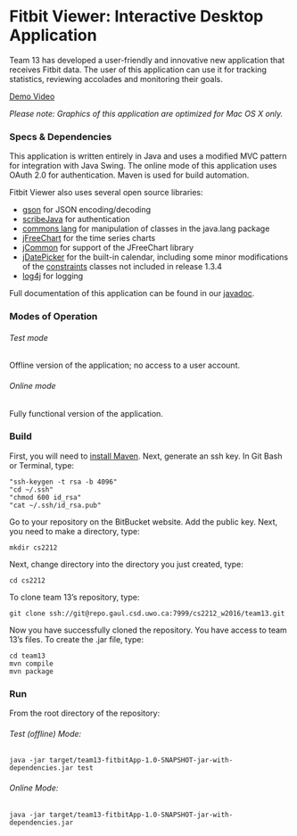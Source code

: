 # Fitbit Viewer: Interactive Desktop Application 

Team 13 has developed a user-friendly and innovative new application that receives Fitbit data. The user of this application can use it for tracking statistics, reviewing accolades and monitoring their goals.

[Demo Video](https://www.youtube.com/watch?v=YdT6j8WAM5M)

_Please note: Graphics of this application are optimized for Mac OS X only._

### Specs & Dependencies 

This application is written entirely in Java and uses a modified MVC pattern for integration with Java Swing. The online mode of this application uses OAuth 2.0 for authentication. Maven is used for build automation. 


Fitbit Viewer also uses several open source libraries: 
- [gson](https://github.com/google/gson) for JSON encoding/decoding 
- [scribeJava](https://github.com/meolocke/scribejava) for authentication  
- [commons lang](https://commons.apache.org/proper/commons-lang/) for manipulation of classes in the java.lang package
- [jFreeChart](http://www.jfree.org/jfreechart/) for the time series charts 
- [jCommon](http://www.jfree.org/jcommon/) for support of the JFreeChart library
- [jDatePicker](https://jdatepicker.org) for the built-in calendar, including some minor modifications of the [constraints](https://github.com/JDatePicker/JDatePicker/tree/master/src/main/java/org/jdatepicker/constraints) classes not included in release 1.3.4
- [log4j](http://logging.apache.org/log4j/2.x/) for logging

Full documentation of this application can be found in our [javadoc](doc).

### Modes of Operation
###### Test mode
Offline version of the application; no access to a user account.

###### Online mode 
Fully functional version of the application.  


### Build
First, you will need to [install Maven](https://maven.apache.org/install.html).
Next, generate an ssh key. 
In Git Bash or Terminal, type: 
```
"ssh-keygen -t rsa -b 4096" 
"cd ~/.ssh"
"chmod 600 id_rsa"
"cat ~/.ssh/id_rsa.pub"
```

Go to your repository on the BitBucket website. Add the public key.
Next, you need to make a directory, type:
				
`mkdir cs2212`

Next, change directory into the directory you just created, type:

`cd cs2212`

To clone team 13’s repository, type:

`git clone ssh://git@repo.gaul.csd.uwo.ca:7999/cs2212_w2016/team13.git`

Now you have successfully cloned the repository. You have access to team 13’s files. 
To create the .jar file, type:
```
cd team13
mvn compile
mvn package
```
	
### Run

From the root directory of the repository:

###### Test (offline) Mode: 
`java -jar target/team13-fitbitApp-1.0-SNAPSHOT-jar-with-dependencies.jar test`

###### Online Mode:
`java -jar target/team13-fitbitApp-1.0-SNAPSHOT-jar-with-dependencies.jar`


